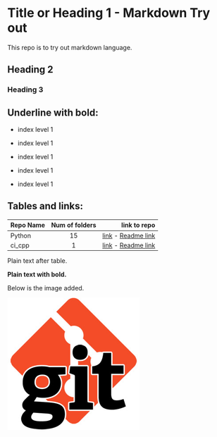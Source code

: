# Title or Heading 1 - Markdown Try out
This repo is to try out markdown language.


## Heading 2


### Heading 3


Underline with bold:
--------------------
- index level 1

- index level 1

- index level 1

- index level 1

- index level 1


Tables and links:
-----------------
| Repo Name | Num of folders | link to repo |
| --------- |:--------------:| ------------:|
| Python    |       15       | [link](https://github.com/dhanraju/python) - [Readme link](https://github.com/dhanraju/python/blob/master/README.md)|
| ci_cpp    |       1        | [link](https://github.com/dhanraju/ci_cpp) - [Readme link](https://github.com/dhanraju/ci_cpp/blob/master/README.md)|

Plain text after table.

**Plain text with bold.**

Below is the image added.

![Alt](./Beginners_guide_setting_up-git.jpg)